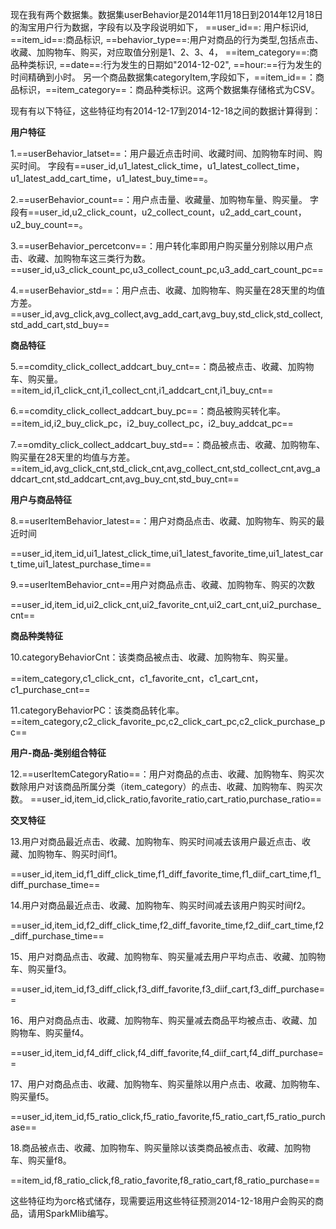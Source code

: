 现在我有两个数据集。数据集userBehavior是2014年11月18日到2014年12月18日的淘宝用户行为数据，字段有以及字段说明如下，
==user_id==: 用户标识id,
==item_id==:商品标识,
==behavior_type==:用户对商品的行为类型,包括点击、收藏、加购物车、购买，对应取值分别是1、2、3、4，
==item_category==:商品种类标识,
==date==:行为发生的日期如"2014-12-02",
==hour:==行为发生的时间精确到小时。
另一个商品数据集categoryItem,字段如下，==item_id==：商品标识，==item_category==：商品种类标识。这两个数据集存储格式为CSV。

现有有以下特征，这些特征均有2014-12-17到2014-12-18之间的数据计算得到：

**用户特征**

1.==userBehavior_latset==：用户最近点击时间、收藏时间、加购物车时间、购买时间。
字段有==user_id,u1_latest_click_time，u1_latest_collect_time，u1_latest_add_cart_time，u1_latest_buy_time==。

2.==userBehavior_count==：用户点击量、收藏量、加购物车量、购买量。
字段有==user_id,u2_click_count，u2_collect_count，u2_add_cart_count，u2_buy_count==。

3.==userBehavior_percetconv==：用户转化率即用户购买量分别除以用户点击、收藏、加购物车这三类行为数。
==user_id,u3_click_count_pc,u3_collect_count_pc,u3_add_cart_count_pc==

4.==userBehavior_std==：用户点击、收藏、加购物车、购买量在28天里的均值方差。
==user_id,avg_click,avg_collect,avg_add_cart,avg_buy,std_click,std_collect,std_add_cart,std_buy==

**商品特征**

5.==comdity_click_collect_addcart_buy_cnt==：商品被点击、收藏、加购物车、购买量。
==item_id,i1_click_cnt,i1_collect_cnt,i1_addcart_cnt,i1_buy_cnt==

6.==comdity_click_collect_addcart_buy_pc==：商品被购买转化率。
==item_id,i2_buy_click_pc，i2_buy_collect_pc，i2_buy_addcat_pc==

7.==omdity_click_collect_addcart_buy_std==：商品被点击、收藏、加购物车、购买量在28天里的均值与方差。
==item_id,avg_click_cnt,std_click_cnt,avg_collect_cnt,std_collect_cnt,avg_addcart_cnt,std_addcart_cnt,avg_buy_cnt,std_buy_cnt==

**用户与商品特征**

8.==userItemBehavior_latest==：用户对商品点击、收藏、加购物车、购买的最近时间

==user_id,item_id,ui1_latest_click_time,ui1_latest_favorite_time,ui1_latest_cart_time,ui1_latest_purchase_time==

9.==userItemBehavior_cnt==用户对商品点击、收藏、加购物车、购买的次数

==user_id,item_id,ui2_click_cnt,ui2_favorite_cnt,ui2_cart_cnt,ui2_purchase_cnt==

**商品种类特征**

10.categoryBehaviorCnt：该类商品被点击、收藏、加购物车、购买量。

==item_category,c1_click_cnt，c1_favorite_cnt，c1_cart_cnt，c1_purchase_cnt==

11.categoryBehaviorPC：该类商品转化率。
==item_category,c2_click_favorite_pc,c2_click_cart_pc,c2_click_purchase_pc==

**用户-商品-类别组合特征**

12.==userItemCategoryRatio==：用户对商品的点击、收藏、加购物车、购买次数除用户对该商品所属分类（item_category）的点击、收藏、加购物车、购买次数。
==user_id,item_id,click_ratio,favorite_ratio,cart_ratio,purchase_ratio==

**交叉特征**

13.用户对商品最近点击、收藏、加购物车、购买时间减去该用户最近点击、收藏、加购物车、购买时间f1。

==user_id,item_id,f1_diff_click_time,f1_diff_favorite_time,f1_diif_cart_time,f1_diff_purchase_time==

14.用户对商品最近点击、收藏、加购物车、购买时间减去该用户购买时间f2。

==user_id,item_id,f2_diff_click_time,f2_diff_favorite_time,f2_diif_cart_time,f2_diff_purchase_time==

15、用户对商品点击、收藏、加购物车、购买量减去用户平均点击、收藏、加购物车、购买量f3。

==user_id,item_id,f3_diff_click,f3_diff_favorite,f3_diif_cart,f3_diff_purchase==

16、用户对商品点击、收藏、加购物车、购买量减去商品平均被点击、收藏、加购物车、购买量f4。

==user_id,item_id,f4_diff_click,f4_diff_favorite,f4_diif_cart,f4_diff_purchase==

17、用户对商品点击、收藏、加购物车、购买量除以用户点击、收藏、加购物车、购买量f5。

==user_id,item_id,f5_ratio_click,f5_ratio_favorite,f5_ratio_cart,f5_ratio_purchase==

18.商品被点击、收藏、加购物车、购买量除以该类商品被点击、收藏、加购物车、购买量f8。

==item_id,f8_ratio_click,f8_ratio_favorite,f8_ratio_cart,f8_ratio_purchase==

这些特征均为orc格式储存，现需要运用这些特征预测2014-12-18用户会购买的商品，请用SparkMlib编写。